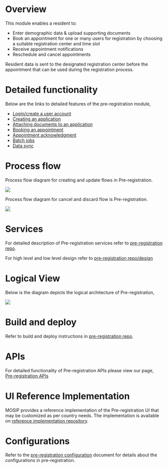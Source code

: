 # Overview
This module enables a resident to:

* Enter demographic data & upload supporting documents
* Book an appointment for one or many users for registration by choosing a suitable registration center and time slot
* Receive appointment notifications
* Reschedule and cancel appointments

Resident data is sent to the designated registration center before the appointment that can be used during the registration process.

# Detailed functionality

Below are the links to detailed features of the pre-registration module,
* [Login/create a user account](modules/registration/pre-registration/Login-or-create-a-user-account.md)
* [Creating an application](modules/registration/pre-registration/Creating-an-application.md)
* [Attaching documents to an application](modules/registration/pre-registration/Attaching-documents-to-an-application.md)
* [Booking an appointment](modules/registration/pre-registration/Booking-an-appointment.md)
* [Appointment acknowledgment](modules/registration/pre-registration/Appointment-acknowledgment.md)
* [Batch jobs](modules/registration/pre-registration/Batch-jobs.md)
* [Data sync](modules/registration/pre-registration/Data-sync.md)

# Process flow

Process flow diagram for creating and update flows in Pre-registration.

![](_images/pre_registration/pre_registration_process_flow-create_or_update_applications.png)

Process flow diagram for cancel and discard flow is Pre-registration.

![](_images/pre_registration/pre_registration_process_flow-cancel_or_discard_applications.png)

# Services

For detailed description of Pre-registration services refer to [pre-registration repo](https://github.com/mosip/pre-registration).

For high level and low level design refer to [pre-registration repo/design](https://github.com/mosip/pre-registration/design)

# Logical View

Below is the diagram depicts the logical architecture of Pre-registration,

![](_images/pre_registration/pre_registration-logic_architecture_diagram.png)

# Build and deploy
Refer to build and deploy instructions in [pre-registration repo](https://github.com/mosip/pre-registration).

# APIs
For detailed functionality of Pre-registration APIs please view our page, [Pre-registration APIs](Pre-Registration-APIs.md)

# UI Reference Implementation
MOSIP provides a reference implementation of the Pre-registration UI that may be customized as per country needs. The implementation is available on [reference implementation repository](https://github.com/mosip/mosip-ref-impl).

# Configurations
Refer to the [pre-registration configuration](modules/registration/pre-registration/Pre-Registration-Configuration.md) document for details about the configurations in pre-registration.